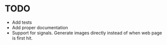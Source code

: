 # TODO

* Add tests
* Add proper documentation
* Support for signals. Generate images directly instead of when web page is first hit.
